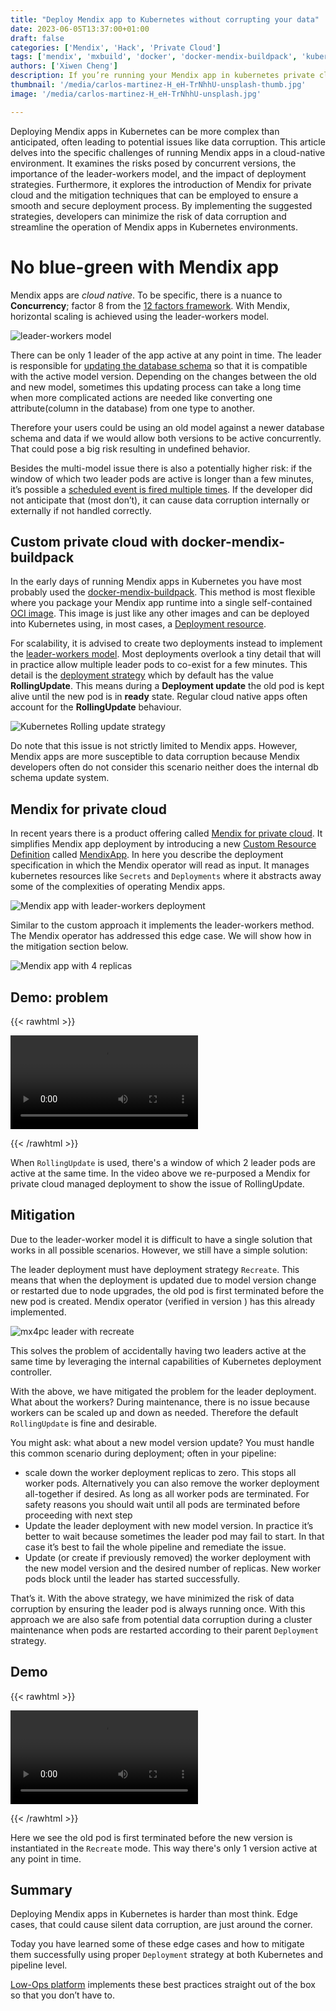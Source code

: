 ```yaml
---
title: "Deploy Mendix app to Kubernetes without corrupting your data"
date: 2023-06-05T13:37:00+01:00
draft: false
categories: ['Mendix', 'Hack', 'Private Cloud']
tags: ['mendix', 'mxbuild', 'docker', 'docker-mendix-buildpack', 'kubernetes', 'ci', 'mx4pc', 'operator']
authors: ['Xiwen Cheng']
description: If you’re running your Mendix app in kubernetes private cloud you might be at risk of corrupting your data. In this session we will show you the problem and what you can do to mitigate it.
thumbnail: '/media/carlos-martinez-H_eH-TrNhhU-unsplash-thumb.jpg'
image: '/media/carlos-martinez-H_eH-TrNhhU-unsplash.jpg'

---
```


Deploying Mendix apps in Kubernetes can be more complex than anticipated, often leading to potential issues like data corruption. This article delves into the specific challenges of running Mendix apps in a cloud-native environment. It examines the risks posed by concurrent versions, the importance of the leader-workers model, and the impact of deployment strategies. Furthermore, it explores the introduction of Mendix for private cloud and the mitigation techniques that can be employed to ensure a smooth and secure deployment process. By implementing the suggested strategies, developers can minimize the risk of data corruption and streamline the operation of Mendix apps in Kubernetes environments.

# No blue-green with Mendix app

Mendix apps are _cloud native_. To be specific, there is a nuance to **Concurrency**; factor 8 from the [12 factors framework](https://12factor.net/). With Mendix, horizontal scaling is achieved using the leader-workers model.

![leader-workers model](/media/leader-workers.png)

There can be only 1 leader of the app active at any point in time. The leader is responsible for [updating the database schema](https://docs.mendix.com/refguide/clustered-mendix-runtime/#5-cluster-startup) so that it is compatible with the active model version. Depending on the changes between the old and new model, sometimes this updating process can take a long time when more complicated actions are needed like converting one attribute(column in the database) from one type to another.

Therefore your users could be using an old model against a newer database schema and data if we would allow both versions to be active concurrently. That could pose a big risk resulting in undefined behavior.

Besides the multi-model issue there is also a potentially higher risk: if the window of which two leader pods are active is longer than a few minutes, it’s possible a [scheduled event is fired multiple times](https://docs.mendix.com/refguide/clustered-mendix-runtime/#5-cluster-startup). If the developer did not anticipate that (most don’t), it can cause data corruption internally or externally if not handled correctly.

## Custom private cloud with docker-mendix-buildpack

In the early days of running Mendix apps in Kubernetes you have most probably used the [docker-mendix-buildpack](https://github.com/mendix/docker-mendix-buildpack). This method is most flexible where you package your Mendix app runtime into a single self-contained [OCI image](https://opencontainers.org/). This image is just like any other images and can be deployed into Kubernetes using, in most cases, a [Deployment resource](https://kubernetes.io/docs/concepts/workloads/controllers/deployment/).

For scalability, it is advised to create two deployments instead to implement the [leader-workers model](https://docs.mendix.com/refguide/clustered-mendix-runtime/#cluster-leader-follower). Most deployments overlook a tiny detail that will in practice allow multiple leader pods to co-exist for a few minutes. This detail is the [deployment strategy](https://kubernetes.io/docs/concepts/workloads/controllers/deployment/#strategy) which by default has the value **RollingUpdate**. This means during a **Deployment update** the old pod is kept alive until the new pod is in **ready** state. Regular cloud native apps often account for the **RollingUpdate** behaviour.

![Kubernetes Rolling update strategy](/media/k8s-rolling-update.png)

Do note that this issue is not strictly limited to Mendix apps. However, Mendix apps are more susceptible to data corruption because Mendix developers often do not consider this scenario neither does the internal db schema update system.

## Mendix for private cloud

In recent years there is a product offering called [Mendix for private cloud](https://docs.mendix.com/developerportal/deploy/private-cloud/). It simplifies Mendix app deployment by introducing a new [Custom Resource Definition](https://kubernetes.io/docs/concepts/extend-kubernetes/api-extension/custom-resources/) called [MendixApp](https://docs.mendix.com/developerportal/deploy/private-cloud-operator/#edit-cr). In here you describe the deployment specification in which the Mendix operator will read as input. It manages kubernetes resources like `Secrets` and `Deployments` where it abstracts away some of the complexities of operating Mendix apps.

![Mendix app with leader-workers deployment](/media/mendix-operator-app-deployments.png)

Similar to the custom approach it implements the leader-workers method. The Mendix operator has addressed this edge case. We will show how in the mitigation section below.

![Mendix app with 4 replicas](/media/mendix-operator-app-with-4-replicas.png)

## Demo: problem

{{< rawhtml >}} 

<video controls autoplay>
    <source src="/media/mendix-rolling-update-leader.mp4" type="video/mp4">
    Your browser does not support the video tag.  
</video>

{{< /rawhtml >}}

When `RollingUpdate` is used, there's a window of which 2 leader pods are active at the same time. In the video above we re-purposed a Mendix for private cloud managed deployment to show the issue of RollingUpdate.

## Mitigation

Due to the leader-worker model it is difficult to have a single solution that works in all possible scenarios. However, we still have a simple solution:

The leader deployment must have deployment strategy `Recreate`. This means that when the deployment is updated due to model version change or restarted due to node upgrades, the old pod is first terminated before the new pod is created. Mendix operator (verified in version ) has this already implemented.

![mx4pc leader with recreate](/media/mx4pc-leader-with-recreate.png)

This solves the problem of accidentally having two leaders active at the same time by leveraging the internal capabilities of Kubernetes deployment controller.

With the above, we have mitigated the problem for the leader deployment. What about the workers? During maintenance, there is no issue because workers can be scaled up and down as needed. Therefore the default `RollingUpdate` is fine and desirable.

You might ask: what about a new model version update? You must handle this common scenario during deployment; often in your pipeline:

- scale down the worker deployment replicas to zero. This stops all worker pods. Alternatively you can also remove the worker deployment all-together if desired. As long as all worker pods are terminated. For safety reasons you should wait until all pods are terminated before proceeding with next step
- Update the leader deployment with new model version. In practice it’s better to wait because sometimes the leader pod may fail to start. In that case it’s best to fail the whole pipeline and remediate the issue.
- Update (or create if previously removed) the worker deployment with the new model version and the desired number of replicas. New worker pods block until the leader has started successfully.

That’s it. With the above strategy, we have minimized the risk of data corruption by ensuring the leader pod is always running once. With this approach we are also safe from potential data corruption during a cluster maintenance when pods are restarted according to their parent `Deployment` strategy.

## Demo

{{< rawhtml >}} 

<video controls autoplay>
    <source src="/media/mendix-recreate-leader.mp4" type="video/mp4">
    Your browser does not support the video tag.  
</video>

{{< /rawhtml >}}

Here we see the old pod is first terminated before the new version is instantiated in the `Recreate` mode. This way there's only 1 version active at any point in time.

## Summary

Deploying Mendix apps in Kubernetes is harder than most think. Edge cases, that could cause silent data corruption, are just around the corner.

Today you have learned some of these edge cases and how to mitigate them successfully using proper `Deployment` strategy at both Kubernetes and pipeline level.

[Low-Ops platform](https://low-ops.com) implements these best practices straight out of the box so that you don’t have to.
